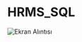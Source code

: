 # HRMS_SQL

![Ekran Alıntısı](https://user-images.githubusercontent.com/83350108/123633245-a34a2d80-d821-11eb-932d-4c66b2938d48.PNG)
